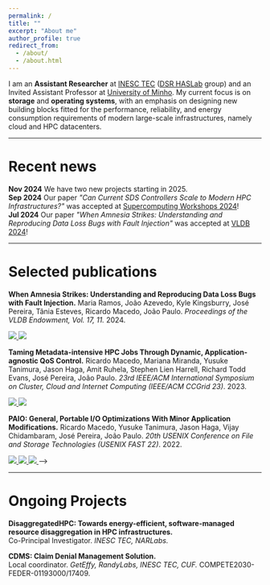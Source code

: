 ```yaml
---
permalink: /
title: ""
excerpt: "About me"
author_profile: true
redirect_from: 
  - /about/
  - /about.html
---
```



I am an **Assistant Researcher** at [INESC TEC](https://www.inesctec.pt/en) ([DSR HASLab](https://dsr-haslab.github.io/) group) and an Invited Assistant Professor at [University of Minho](https://www.uminho.pt/EN).
My current focus is on **storage** and **operating systems**, with an emphasis on designing new building blocks fitted for the performance, reliability, and energy consumption requirements of modern large-scale infrastructures, namely cloud and HPC datacenters.

***

Recent news
===
**Nov 2024** We have two new projects starting in 2025.     
**Sep 2024** Our paper *"Can Current SDS Controllers Scale to Modern HPC Infrastructures?"* was accepted at [Supercomputing Workshops 2024](https://sc24.supercomputing.org/)!    
**Jul 2024** Our paper *"When Amnesia Strikes: Understanding and Reproducing Data Loss Bugs with Fault Injection"* was accepted at [VLDB 2024](https://vldb.org/2024/)!    

***

<!-- 
Education
===
**Ph.D --- MAP-i Doctoral Program in Computer Science**    
Thesis: *"User-level Software-Defined Storage Data Planes."*    
Supervised by [Prof. João Paulo](https://jtpaulo.github.io/) and [Prof. José Pereira](https://www.inesctec.pt/en/people/jose-orlando-pereira).    
Universities of Minho, Aveiro, and Porto.    
2017 --- 2023

**MSc --- Integrated Master in Computer Science**    
Thesis: *"Secure Computation in NoSQL Databases."*    
Supervised by [Prof. João Paulo](https://jtpaulo.github.io/) and [Prof. Rui Oliveira](https://www.inesctec.pt/en/people/rui-carlos-oliveira).    
University of Minho.    
2011 --- 2017

*** -->

<!-- Experience
===
**Assistant Researcher, HASLab INESC TEC.**    
Research in storage and operating systems for modern, large-scale I/O infrastructures.   
2023 --- present

**Researcher (PhD student), HASLab INESC TEC.**    
Research in distributed storage systems, namely Software-Defined Storage, local and distributed storage systems, and user-space technologies.    
2018 --- 2023

**Research Intern, [AIST](https://www.aist.go.jp/index_en.html).**    
Supervisor: Jason Haga    
Research and development a Software-Defined Storage data plane for ensuring dynamic per-application bandwidth guarantees under shared storage in the ABCI supercomputer (in collaboration with Jason Haga and Yusuke Tanimura).    
2020.08 --- 2020.09

**Researcher (MSc student), HASLab INESC TEC.**    
Research in secure computation in NoSQL and SQL databases to provide flexible performance and security over cloud-based databases systems.    
2016 --- 2017

*** -->

Selected publications
===

**When Amnesia Strikes: Understanding and Reproducing Data Loss Bugs with Fault Injection.** Maria Ramos, João Azevedo, Kyle Kingsburry, José Pereira, Tânia Esteves, Ricardo Macedo, João Paulo. *Proceedings of the VLDB Endowment, Vol. 17, 11.* 2024.    
<!-- PDF -->
<a href="https://rgmacedo.github.io/files/2024/vldb24-lazyfs/vldb24-lazyfs-ramos.pdf">
    <img src="https://img.shields.io/badge/-pdf-5e5b5c?style=plastic&logo=Adobe%20Acrobat%20Reader&logoColor=white" />
</a>
<!-- Github -->
<a href="https://github.com/dsrhaslab/lazyfs">
    <img src="https://img.shields.io/badge/dsrhaslab%2Flazyfs-5e5b5c?style=plastic&logo=github&logoColor=white"/>
</a>

**Taming Metadata-intensive HPC Jobs Through Dynamic, Application-agnostic QoS Control.** Ricardo Macedo, Mariana Miranda, Yusuke Tanimura, Jason Haga, Amit Ruhela, Stephen Lien Harrell, Richard Todd Evans, José Pereira, João Paulo. *23rd IEEE/ACM International Symposium on Cluster, Cloud and Internet Computing (IEEE/ACM CCGrid 23)*. 2023.    
<!-- ArXiv version -->
<a href="https://arxiv.org/abs/2302.06418">
    <img src="https://img.shields.io/static/v1?style=plastic&message=arXiv&color=5e5b5c&logo=arXiv&logoColor=FFFFFF&label=" />
</a>
<!-- Github PADLL -->
<a href="https://github.com/dsrhaslab/padll">
    <img src="https://img.shields.io/badge/dsrhaslab%2Fpadll-5e5b5c?style=plastic&logo=github&logoColor=white"/>
</a>

**PAIO: General, Portable I/O Optimizations With Minor Application Modifications.** Ricardo Macedo, Yusuke Tanimura, Jason Haga, Vijay Chidambaram, José Pereira, João Paulo. *20th USENIX Conference on File and Storage Technologies (USENIX FAST 22)*. 2022.    
<!-- PDF -->
<a href="https://www.usenix.org/conference/fast22/presentation/macedo">
    <img src="https://img.shields.io/badge/-pdf-5e5b5c?style=plastic&logo=Adobe%20Acrobat%20Reader&logoColor=white" />
  </a>
<!-- Github -->
<a href="https://github.com/dsrhaslab/paio">
    <img src="https://img.shields.io/badge/dsrhaslab%2Fpaio-5e5b5c?style=plastic&logo=github&logoColor=white"/>
</a>

<!-- **A Survey and Classification of Software-Defined Storage Systems**   
Ricardo Macedo, João Paulo, José Pereira, Alysson Bessani.   
*ACM Computing Surveys 53, 3 (48), 2020*   
<!-- PDF -->
<a href="https://dl.acm.org/doi/10.1145/3385896?cid=99659535288">
    <img src="https://img.shields.io/badge/-pdf-5e5b5c?style=plastic&logo=Adobe%20Acrobat%20Reader&logoColor=white" />
</a> -->

***

Ongoing Projects
===

**DisaggregatedHPC: Towards energy-efficient, software-managed resource disaggregation in HPC infrastructures.**    
Co-Principal Investigator. *INESC TEC, NARLabs.* 

**CDMS: Claim Denial Management Solution.**    
Local coordinator. *GetEffy, RandyLabs, INESC TEC, CUF.* COMPETE2030-FEDER-01193000/17409.

